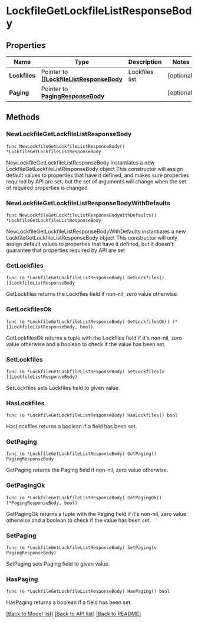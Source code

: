 # LockfileGetLockfileListResponseBody

## Properties

Name | Type | Description | Notes
------------ | ------------- | ------------- | -------------
**Lockfiles** | Pointer to [**[]LockfileListResponseBody**](LockfileListResponseBody.md) | Lockfiles list | [optional] 
**Paging** | Pointer to [**PagingResponseBody**](PagingResponseBody.md) |  | [optional] 

## Methods

### NewLockfileGetLockfileListResponseBody

`func NewLockfileGetLockfileListResponseBody() *LockfileGetLockfileListResponseBody`

NewLockfileGetLockfileListResponseBody instantiates a new LockfileGetLockfileListResponseBody object
This constructor will assign default values to properties that have it defined,
and makes sure properties required by API are set, but the set of arguments
will change when the set of required properties is changed

### NewLockfileGetLockfileListResponseBodyWithDefaults

`func NewLockfileGetLockfileListResponseBodyWithDefaults() *LockfileGetLockfileListResponseBody`

NewLockfileGetLockfileListResponseBodyWithDefaults instantiates a new LockfileGetLockfileListResponseBody object
This constructor will only assign default values to properties that have it defined,
but it doesn't guarantee that properties required by API are set

### GetLockfiles

`func (o *LockfileGetLockfileListResponseBody) GetLockfiles() []LockfileListResponseBody`

GetLockfiles returns the Lockfiles field if non-nil, zero value otherwise.

### GetLockfilesOk

`func (o *LockfileGetLockfileListResponseBody) GetLockfilesOk() (*[]LockfileListResponseBody, bool)`

GetLockfilesOk returns a tuple with the Lockfiles field if it's non-nil, zero value otherwise
and a boolean to check if the value has been set.

### SetLockfiles

`func (o *LockfileGetLockfileListResponseBody) SetLockfiles(v []LockfileListResponseBody)`

SetLockfiles sets Lockfiles field to given value.

### HasLockfiles

`func (o *LockfileGetLockfileListResponseBody) HasLockfiles() bool`

HasLockfiles returns a boolean if a field has been set.

### GetPaging

`func (o *LockfileGetLockfileListResponseBody) GetPaging() PagingResponseBody`

GetPaging returns the Paging field if non-nil, zero value otherwise.

### GetPagingOk

`func (o *LockfileGetLockfileListResponseBody) GetPagingOk() (*PagingResponseBody, bool)`

GetPagingOk returns a tuple with the Paging field if it's non-nil, zero value otherwise
and a boolean to check if the value has been set.

### SetPaging

`func (o *LockfileGetLockfileListResponseBody) SetPaging(v PagingResponseBody)`

SetPaging sets Paging field to given value.

### HasPaging

`func (o *LockfileGetLockfileListResponseBody) HasPaging() bool`

HasPaging returns a boolean if a field has been set.


[[Back to Model list]](../README.md#documentation-for-models) [[Back to API list]](../README.md#documentation-for-api-endpoints) [[Back to README]](../README.md)


